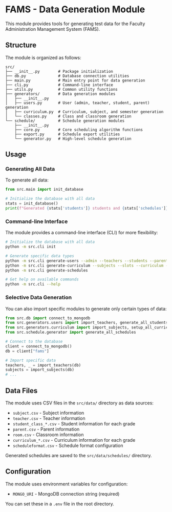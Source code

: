 # FAMS - Data Generation Module

This module provides tools for generating test data for the Faculty Administration Management System (FAMS).

## Structure

The module is organized as follows:

```
src/
├── __init__.py        # Package initialization
├── db.py              # Database connection utilities
├── main.py            # Main entry point for data generation
├── cli.py             # Command-line interface
├── utils.py           # Common utility functions
├── generators/        # Data generation modules
│   ├── __init__.py
│   ├── users.py       # User (admin, teacher, student, parent) generation
│   ├── curriculum.py  # Curriculum, subject, and semester generation
│   └── classes.py     # Class and classroom generation
└── schedule/          # Schedule generation modules
    ├── __init__.py
    ├── core.py        # Core scheduling algorithm functions
    ├── export.py      # Schedule export utilities
    └── generator.py   # High-level schedule generation
```

## Usage

### Generating All Data

To generate all data:

```python
from src.main import init_database

# Initialize the database with all data
stats = init_database()
print(f"Generated {stats['students']} students and {stats['schedules']} schedules.")
```

### Command-line Interface

The module provides a command-line interface (CLI) for more flexibility:

```bash
# Initialize the database with all data
python -m src.cli init

# Generate specific data types
python -m src.cli generate-users --admin --teachers --students --parents
python -m src.cli generate-curriculum --subjects --slots --curriculum --semesters
python -m src.cli generate-schedules

# Get help on available commands
python -m src.cli --help
```

### Selective Data Generation

You can also import specific modules to generate only certain types of data:

```python
from src.db import connect_to_mongodb
from src.generators.users import import_teachers, generate_all_students
from src.generators.curriculum import import_subjects, setup_all_curriculums
from src.schedule.generator import generate_all_schedules

# Connect to the database
client = connect_to_mongodb()
db = client["fams"]

# Import specific data
teachers, _ = import_teachers(db)
subjects = import_subjects(db)
# ...
```

## Data Files

The module uses CSV files in the `src/data/` directory as data sources:

- `subject.csv` - Subject information
- `teacher.csv` - Teacher information
- `student_class_*.csv` - Student information for each grade
- `parent.csv` - Parent information
- `room.csv` - Classroom information
- `curriculum_*.csv` - Curriculum information for each grade
- `scheduleformat.csv` - Schedule format configuration

Generated schedules are saved to the `src/data/schedules/` directory.

## Configuration

The module uses environment variables for configuration:

- `MONGO_URI` - MongoDB connection string (required)

You can set these in a `.env` file in the root directory. 
